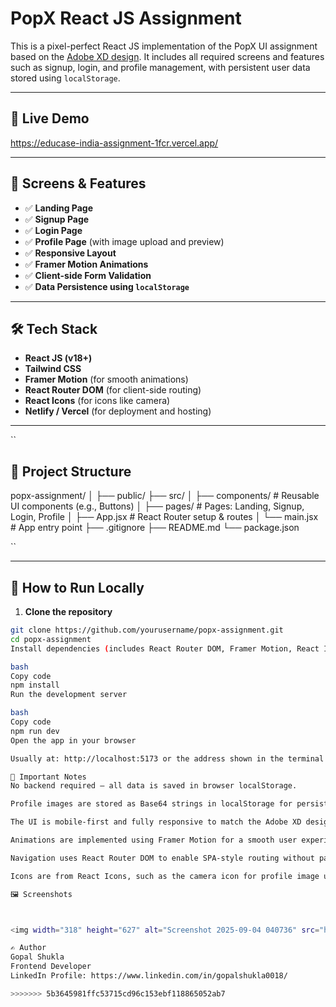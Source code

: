 
# PopX React JS Assignment

This is a pixel-perfect React JS implementation of the PopX UI assignment based on the [Adobe XD design](https://xd.adobe.com/view/b68eea25-003d-4a5d-8fdd-d463eeb20b32-e3dd). It includes all required screens and features such as signup, login, and profile management, with persistent user data stored using `localStorage`.

---

## 🚀 Live Demo
https://educase-india-assignment-1fcr.vercel.app/


---

## 📸 Screens & Features

- ✅ **Landing Page**  
- ✅ **Signup Page**  
- ✅ **Login Page**  
- ✅ **Profile Page** (with image upload and preview)  
- ✅ **Responsive Layout**  
- ✅ **Framer Motion Animations**  
- ✅ **Client-side Form Validation**  
- ✅ **Data Persistence using `localStorage`**  

---

## 🛠️ Tech Stack

- **React JS (v18+)**  
- **Tailwind CSS**  
- **Framer Motion** (for smooth animations)  
- **React Router DOM** (for client-side routing)  
- **React Icons** (for icons like camera)  
- **Netlify / Vercel** (for deployment and hosting)

---
``
## 📁 Project Structure
popx-assignment/
│
├── public/
├── src/
│ ├── components/ # Reusable UI components (e.g., Buttons)
│ ├── pages/ # Pages: Landing, Signup, Login, Profile
│ ├── App.jsx # React Router setup & routes
│ └── main.jsx # App entry point
├── .gitignore
├── README.md
└── package.json

``

---

## 🧪 How to Run Locally

1. **Clone the repository**

```bash
git clone https://github.com/yourusername/popx-assignment.git
cd popx-assignment
Install dependencies (includes React Router DOM, Framer Motion, React Icons)

bash
Copy code
npm install
Run the development server

bash
Copy code
npm run dev
Open the app in your browser

Usually at: http://localhost:5173 or the address shown in the terminal.

📌 Important Notes
No backend required — all data is saved in browser localStorage.

Profile images are stored as Base64 strings in localStorage for persistence.

The UI is mobile-first and fully responsive to match the Adobe XD design precisely.

Animations are implemented using Framer Motion for a smooth user experience.

Navigation uses React Router DOM to enable SPA-style routing without page reloads.

Icons are from React Icons, such as the camera icon for profile image upload.

🖼️ Screenshots



<img width="318" height="627" alt="Screenshot 2025-09-04 040736" src="https://github.com/user-attachments/assets/3a8ad985-17a5-4afa-b5a5-b5cdd212ecb8" />

✍️ Author
Gopal Shukla
Frontend Developer
LinkedIn Profile: https://www.linkedin.com/in/gopalshukla0018/

>>>>>>> 5b3645981ffc53715cd96c153ebf118865052ab7
